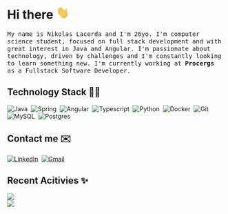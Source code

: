 <!--
**nikolaslacerda/nikolaslacerda** is a ✨ _special_ ✨ repository because its `README.md` (this file) appears on your GitHub profile.
-->

# Hi there <img src="https://raw.githubusercontent.com/ABSphreak/ABSphreak/master/gifs/Hi.gif" width="30px" height="30px"> 

<p><samp>
My name is Nikolas Lacerda and I'm 26yo.
I'm computer science student, focused on full stack development and with great interest in Java and Angular. 
I'm passionate about technology, driven by challenges and I'm constantly looking to learn something new.
I'm currently working at <b>Procergs</b> as a Fullstack Software Developer.
</p>

## Technology Stack 👨‍💻

![Java](https://img.shields.io/badge/-Java-0d1117?style=flat&logo=Java&logoColor=orange)&nbsp;
![Spring](https://img.shields.io/badge/-Spring-0d1117?style=flat&logo=spring)&nbsp;
![Angular](https://img.shields.io/badge/-Angular-0d1117?style=flat&logo=angular&logoColor=red)&nbsp;
![Typescript](https://img.shields.io/badge/-Typescript-0d1117?style=flat&logo=typescript)&nbsp;
![Python](https://img.shields.io/badge/-Python-0d1117?style=flat&logo=python)&nbsp;
![Docker](https://img.shields.io/badge/-Docker-0d1117?style=flat&logo=docker)&nbsp;
![Git](https://img.shields.io/badge/-Git-0d1117?style=flat&logo=git)&nbsp;
![MySQL](https://img.shields.io/badge/-MySQL-0d1117?style=flat&logo=mysql)&nbsp;
![Postgres](https://img.shields.io/badge/-Postgres-0d1117?style=flat&logo=postgresql&logoColor=blue)&nbsp;

<!--
<img align="left" alt="Java" width="30px" src="https://cdn.iconscout.com/icon/free/png-256/java-59-1174952.png" />
<img align="left" alt="Spring Boot" width="30px" src="https://raw.githubusercontent.com/github/explore/80688e429a7d4ef2fca1e82350fe8e3517d3494d/topics/spring-boot/spring-boot.png" />
<img align="left" alt="Angular" width="30px" src="https://raw.githubusercontent.com/github/explore/80688e429a7d4ef2fca1e82350fe8e3517d3494d/topics/angular/angular.png" />
<img align="left" alt="Typescript" width="30px" src="https://raw.githubusercontent.com/github/explore/80688e429a7d4ef2fca1e82350fe8e3517d3494d/topics/typescript/typescript.png" />
<img align="left" alt="Postgresql" width="30px" src="https://raw.githubusercontent.com/github/explore/80688e429a7d4ef2fca1e82350fe8e3517d3494d/topics/postgresql/postgresql.png" />  
<br/>
-->
## Contact me ✉️

<a href="https://www.linkedin.com/in/nikolaslacerda/"><img src="https://img.shields.io/badge/linkedin-%230077B5.svg?&style=for-the-badge&logo=linkedin&logoColor=white" alt="LinkedIn" /></a>&nbsp;
<a href="mailto:nikolaslacerda55@gmail.com?subject=Ola%20Nikolas"><img src="https://img.shields.io/badge/gmail-%23D14836.svg?&style=for-the-badge&logo=gmail&logoColor=white" alt="Gmail"/></a>&nbsp;
<br/>


## Recent Acitivies ✨
<center>
  <tr>
      <td><img width="400px" align="left" src="https://github-readme-stats.vercel.app/api/top-langs/?username=nikolaslacerda&hide=html&layout=compact&title_color=fff&text_color=9f9f9f&bg_color=0d1117&hide_border=true" /></td>
      <td><img width="400px" align="left" src="https://github-readme-stats.vercel.app/api?username=nikolaslacerda&show_icons=true&title_color=fff&icon_color=58a6ff&text_color=9f9f9f&bg_color=0d1117&hide_border=true" /></td>
  </tr>  
</center>
